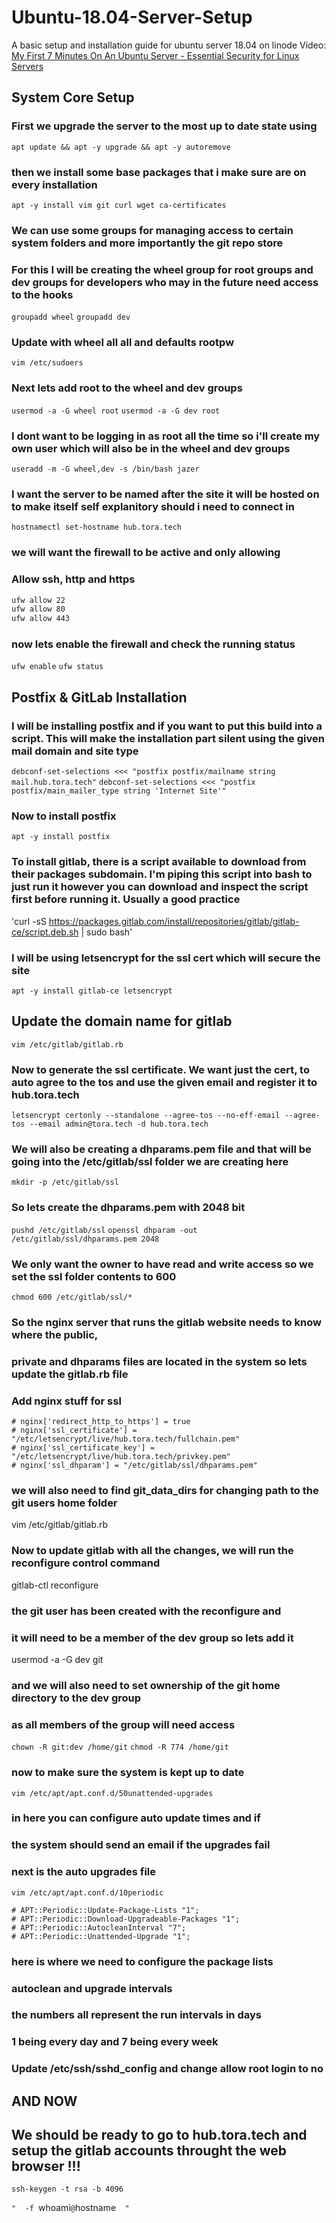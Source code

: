 # Ubuntu-18.04-Server-Setup
A basic setup and installation guide for ubuntu server 18.04 on linode
Video: [My First 7 Minutes On An Ubuntu Server - Essential Security for Linux Servers](https://www.youtube.com/watch?v=KjuSf_aPYFg)

## System Core Setup

### First we upgrade the server to the most up to date state using
`apt update && apt -y upgrade && apt -y autoremove`

### then we install some base packages that i make sure are on every installation
`apt -y install vim git curl wget ca-certificates`

### We can use some groups for managing access to certain system folders and more importantly the git repo store
### For this I will be creating the wheel group for root groups and dev groups for developers who may in the future need access to the hooks
`groupadd wheel`
`groupadd dev`

### Update with wheel all all and defaults rootpw
`vim /etc/sudoers`

### Next lets add root to the wheel and dev groups
`usermod -a -G wheel root`
`usermod -a -G dev root`

### I dont want to be logging in as root all the time so i'll create my own user which will also be in the wheel and dev groups
`useradd -m -G wheel,dev -s /bin/bash jazer`

### I want the server to be named after the site it will be hosted on to make itself self explanitory should i need to connect in
`hostnamectl set-hostname hub.tora.tech`

### we will want the firewall to be active and only allowing

### Allow ssh, http and https
```bash
ufw allow 22
ufw allow 80
ufw allow 443
```

### now lets enable the firewall and check the running status
`ufw enable`
`ufw status`

## Postfix & GitLab Installation

### I will be installing postfix and if you want to put this build into a script. This will make the installation part silent using the given mail domain and site type
`debconf-set-selections <<< "postfix postfix/mailname string mail.hub.tora.tech"`
`debconf-set-selections <<< "postfix postfix/main_mailer_type string 'Internet Site'"`

### Now to install postfix
`apt -y install postfix`

### To install gitlab, there is a script available to download from their packages subdomain. I'm piping this script into bash to just run it however you can download and inspect the script first before running it. Usually a good practice
'curl -sS https://packages.gitlab.com/install/repositories/gitlab/gitlab-ce/script.deb.sh | sudo bash'

### I will be using letsencrypt for the ssl cert which will secure the site
`apt -y install gitlab-ce letsencrypt`

## Update the domain name for gitlab
`vim /etc/gitlab/gitlab.rb`

### Now to generate the ssl certificate. We want just the cert, to auto agree to the tos and use the given email and register it to hub.tora.tech
`letsencrypt certonly --standalone --agree-tos --no-eff-email --agree-tos --email admin@tora.tech -d hub.tora.tech`

### We will also be creating a dhparams.pem file and that will be going into the /etc/gitlab/ssl folder we are creating here
`mkdir -p /etc/gitlab/ssl`

### So lets create the dhparams.pem with 2048 bit
`pushd /etc/gitlab/ssl`
`openssl dhparam -out /etc/gitlab/ssl/dhparams.pem 2048`

### We only want the owner to have read and write access so we set the ssl folder contents to 600
`chmod 600 /etc/gitlab/ssl/*`

### So the nginx server that runs the gitlab website needs to know where the public,
### private and dhparams files are located in the system so lets update the gitlab.rb file
### Add nginx stuff for ssl
```
# nginx['redirect_http_to_https'] = true
# nginx['ssl_certificate'] = "/etc/letsencrypt/live/hub.tora.tech/fullchain.pem"
# nginx['ssl_certificate_key'] = "/etc/letsencrypt/live/hub.tora.tech/privkey.pem"
# nginx['ssl_dhparam'] = "/etc/gitlab/ssl/dhparams.pem"
```
### we will also need to find git_data_dirs for changing path to the git users home folder
vim /etc/gitlab/gitlab.rb

### Now to update gitlab with all the changes, we will run the reconfigure control command
gitlab-ctl reconfigure

### the git user has been created with the reconfigure and 
### it will need to be a member of the dev group so lets add it
usermod -a -G dev git

### and we will also need to set ownership of the git home directory to the dev group
### as all members of the group will need access
`chown -R git:dev /home/git`
`chmod -R 774 /home/git`

### now to make sure the system is kept up to date
`vim /etc/apt/apt.conf.d/50unattended-upgrades`
### in here you can configure auto update times and if
### the system should send an email if the upgrades fail

### next is the auto upgrades file
`vim /etc/apt/apt.conf.d/10periodic`
```
# APT::Periodic::Update-Package-Lists "1";
# APT::Periodic::Download-Upgradeable-Packages "1";
# APT::Periodic::AutocleanInterval "7";
# APT::Periodic::Unattended-Upgrade "1";
```

### here is where we need to configure the package lists
### autoclean and upgrade intervals
### the numbers all represent the run intervals in days
### 1 being every day and 7 being every week


### Update /etc/ssh/sshd_config and change allow root login to no

## AND NOW

## We should be ready to go to hub.tora.tech and setup the gitlab accounts throught the web browser !!!

`ssh-keygen -t rsa -b 4096`

`"  -f `whoami`@`hostname`  "`
